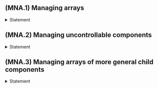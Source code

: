 ## (MNA.1) Managing arrays
<details>
  <summary>Statement</summary>

🔹 Create a parent component and in it's state store array of names (strings). Initial value - `["First", "Second"]`  
🔹 Create a child component with the following props
```ts
interface ChildProps {
    name: string;
    index: number;
    onChange: (index: number, newName: string) => void;
    onDelete: (index: number) => void;
}
```
🔹 Parent component should render child comomponents (each child component responsible for rendering one name) and a button, which, when clicked, will add new name at the end. It should pass required props to child components and the passed functions must behave as their names suggest.  
🔹 Child component should render controllable input with exlicit value passed from parent. Changing input value must call `onChange` function (received from props) with appropriate arguments. Render button for deleting too.  
🔹 Make sure that changing value of single name rerenders only parent and corresponding child compoonent 
</details>

## (MNA.2) Managing uncontrollable components
<details>
  <summary>Statement</summary>

The problem is same as MNA.1, except:  
🔹 Use uncontrollable input in child component. That is, instead of passing value to input, pass defaultValue.  
🔹 Notice the bug when deleting non-last child component.  
🔹 Resolve the bug. You are not allowed to change the types of ChildProps or names (string[]). However, you are free to introduce new states (or properties in state in case of class components).
</details>

## (MNA.3) Managing arrays of more general child components
<details>
  <summary>Statement</summary>

The problem is same as MNA.1, except:  
🔹 the props of child component. The new type should be
```ts
interface ChildProps {
    name: string;
    onChange: (newName: string) => void;
    onDelete: () => void;
}
```
🔹 Try achieving desired results without considreng optimization of rerendering only appropriate components.  
🔹 Finally, try achieving desired result with optimizing rerendering as described in MNA.1.
</details>
